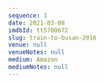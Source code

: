 ```yaml
---
sequence: 1
date: 2021-03-08
imdbId: tt5700672
slug: train-to-busan-2016
venue: null
venueNotes: null
medium: Amazon
mediumNotes: null
---
```


